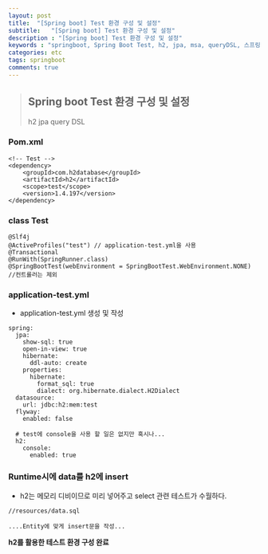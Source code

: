 ```yaml
---
layout: post
title:  "[Spring boot] Test 환경 구성 및 설정"
subtitle:   "[Spring boot] Test 환경 구성 및 설정"
description : "[Spring boot] Test 환경 구성 및 설정"
keywords : "springboot, Spring Boot Test, h2, jpa, msa, queryDSL, 스프링테스트"
categories: etc
tags: springboot
comments: true
---
```



> ## Spring boot Test 환경 구성 및 설정
> h2
> jpa
> query DSL  

### Pom.xml

```
<!-- Test -->
<dependency>
	<groupId>com.h2database</groupId>
	<artifactId>h2</artifactId>
	<scope>test</scope>
	<version>1.4.197</version>
</dependency>
```

### class Test

```
@Slf4j
@ActiveProfiles("test") // application-test.yml을 사용
@Transactional
@RunWith(SpringRunner.class)
@SpringBootTest(webEnvironment = SpringBootTest.WebEnvironment.NONE) //컨트롤러는 제외
```

### application-test.yml

- application-test.yml 생성 및 작성

```
spring:
  jpa:
    show-sql: true
    open-in-view: true
    hibernate:
      ddl-auto: create
    properties:
      hibernate:
        format_sql: true
        dialect: org.hibernate.dialect.H2Dialect
  datasource:
    url: jdbc:h2:mem:test
  flyway:
    enabled: false

  # test에 console을 사용 할 일은 없지만 혹시나...  
  h2:
    console:
      enabled: true
```

### Runtime시에 data를 h2에 insert
- h2는 메모리 디비이므로 미리 넣어주고 select 관련 테스트가 수월하다.

```
//resources/data.sql

....Entity에 맞게 insert문을 작성...
```

**h2를 활용한 테스트 환경 구성 완료**
